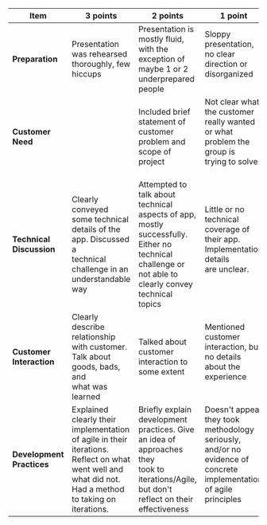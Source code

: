 |**Item**|**3 points**|**2 points**|**1 point**   |
|-|-|-|-|
|**Preparation**|Presentation was rehearsed thoroughly, few hiccups|Presentation is mostly fluid, with the exception of maybe 1 or 2<br/>underprepared people|Sloppy presentation, no clear direction or disorganized<br/><br/>|
|**Customer Need**||Included brief statement of customer problem and scope of project|Not clear what the customer really wanted or what problem the group is<br/>trying to solve<br/><br/>|
|**Technical Discussion**|Clearly conveyed some technical details of the app.  Discussed a<br/>technical challenge in an understandable way|Attempted to talk about technical aspects of app, mostly successfully.<br/>Either no technical challenge or not able to clearly convey technical<br/>topics|Little or no technical coverage of their app.  Implementation details<br/>are unclear.<br/><br/>|
|**Customer Interaction**|Clearly describe relationship with customer. Talk about goods, bads, and<br/>what was learned|Talked about customer interaction to some extent|Mentioned customer interaction, but no details about the experience<br/><br/>|
|**Development Practices**|Explained clearly their implementation of agile in their iterations.<br/>Reflect on what went well and what did not.  Had a method to taking on<br/>iterations.|Briefly explain development practices.  Give an idea of approaches they<br/>took to iterations/Agile, but don't reflect on their effectiveness|Doesn't appear they took methodology seriously, and/or no evidence of<br/>concrete implementation of agile principles<br/><br/>|